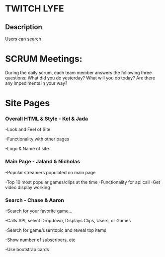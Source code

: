 # TWITCH LYFE

## Description 
Users can search 

# SCRUM Meetings:
During the daily scrum, each team member answers the following three questions:
What did you do yesterday?
What will you do today?
Are there any impediments in your way?

# Site Pages
### Overall HTML & Style - Kel & Jada
-Look and Feel of Site

-Functionality with other pages

-Logo & Name of site

### Main Page - Jaland & Nicholas
-Popular streamers populated on main page

-Top 10 most popular games/clips at the time
-Functionality for api call
-Get video display working

### Search - Chase & Aaron
-Search for your favorite game…

-Calls API, select Dropdown, Displays Clips, Users, or Games

-Search for game/user/topic and reveal top items

-Show number of subscribers, etc

-Use bootstrap cards
